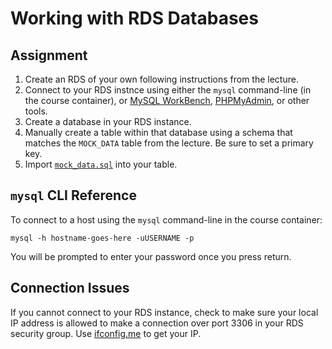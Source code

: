 # Working with RDS Databases

## Assignment

1. Create an RDS of your own following instructions from the lecture.
2. Connect to your RDS instnce using either the `mysql` command-line (in the course container), or [MySQL WorkBench](https://dev.mysql.com/downloads/workbench/), [PHPMyAdmin](https://phpmyadmin.uvadcos.io/), or other tools.
3. Create a database in your RDS instance.
4. Manually create a table within that database using a schema that matches the `MOCK_DATA` table from the lecture. Be sure to set a primary key.
5. Import [`mock_data.sql`](mock_data.sql) into your table.

## `mysql` CLI Reference

To connect to a host using the `mysql` command-line in the course container:

```
mysql -h hostname-goes-here -uUSERNAME -p
```

You will be prompted to enter your password once you press return.

## Connection Issues

If you cannot connect to your RDS instance, check to make sure your local IP address is allowed to make
a connection over port 3306 in your RDS security group. Use [ifconfig.me](http://ifconfig.me/) to get your IP.
